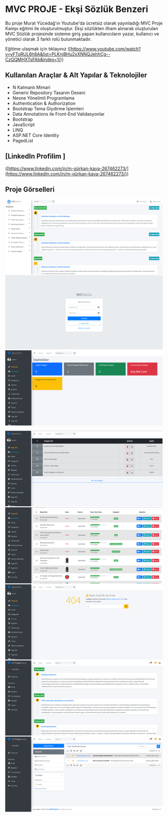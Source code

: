 # MVC PROJE - Ekşi Sözlük Benzeri

Bu proje Murat Yücedağ'ın Youtube'da ücretsiz olarak yayınladığı MVC Proje Kampı eğitimi ile oluşturulmuştur.
Ekşi sözlükten ilham alınarak oluşturulan MVC Sözlük projesinde sisteme giriş yapan kullanıcıların yazar, kullanıcı ve yönetici olarak 3 farklı rolü bulunmaktadır.

Eğitime ulaşmak için tıklayınız
([https://www.youtube.com/watch?v=yFToRUL6h8A&list=PLKnjBHu2xXNNQJehhCg--CzQQMHXTsFAb&index=1/))



## Kullanılan Araçlar & Alt Yapılar & Teknolojiler
* N Katmanlı Mimari
* Generic Repository Tasarım Deseni
* Nesne Yönelimli Programlama
* Authentication & Authorization
* Bootstrap Tema Giydirme İşlemleri
* Data Annotations ile Front-End Validasyonlar
* Bootstrap
* JavaScript
* LINQ
* ASP.NET Core Identity
* PagedList 

## [LinkedIn Profilim ]
([https://www.linkedin.com/in/m-gürkan-kaya-267462273/](https://www.linkedin.com/in/m-gürkan-kaya-267462273/))

## Proje Görselleri
![](https://github.com/mgurkankaya/MvcProjectCamp/blob/master/mvcprojectimg/2.png)
![](https://github.com/mgurkankaya/MvcProjectCamp/blob/master/mvcprojectimg/3.png)
![](https://github.com/mgurkankaya/MvcProjectCamp/blob/master/mvcprojectimg/4.png)


![](https://github.com/mgurkankaya/MvcProjectCamp/blob/master/mvcprojectimg/5.png)
![](https://github.com/mgurkankaya/MvcProjectCamp/blob/master/mvcprojectimg/6.png)
![](https://github.com/mgurkankaya/MvcProjectCamp/blob/master/mvcprojectimg/7.png)
![](https://github.com/mgurkankaya/MvcProjectCamp/blob/master/mvcprojectimg/8.png)
![](https://github.com/mgurkankaya/MvcProjectCamp/blob/master/mvcprojectimg/9.png)
